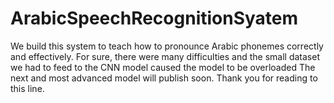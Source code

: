 # ArabicSpeechRecognitionSyatem
We build this system to teach how to pronounce Arabic phonemes correctly and effectively. 
For sure, there were many difficulties and the small dataset we had to feed to the CNN model caused the model to be overloaded 
The next and most advanced model will publish soon.
Thank you for reading to this line.
